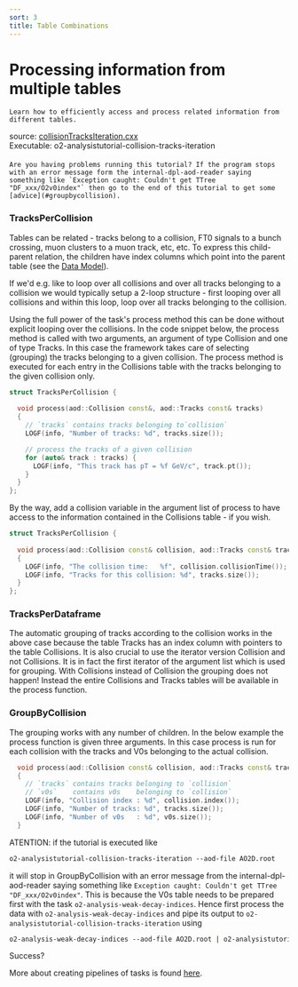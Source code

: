 ```yaml
---
sort: 3
title: Table Combinations
---
```


# Processing information from multiple tables 


```goal
Learn how to efficiently access and process related information from different tables.
```
<div style="margin-bottom:5mm">
  source: <a href="https://github.com/AliceO2Group/AliceO2/tree/dev/Analysis/Tutorials/src/collisionTracksIteration.cxx" target="_blank">collisionTracksIteration.cxx</a><br>
  Executable: o2-analysistutorial-collision-tracks-iteration
</div>

```warning
Are you having problems running this tutorial? If the program stops with an error message form the internal-dpl-aod-reader saying something like `Exception caught: Couldn't get TTree "DF_xxx/O2v0index"` then go to the end of this tutorial to get some [advice](#groupbycollision).
```

<a name="trackspercollision"></a>
### TracksPerCollision

Tables can be related - tracks belong to a collision, FT0 signals to a bunch crossing, muon clusters to a muon track, etc, etc. To express this child-parent relation, the children have index columns which point into the parent table (see the <a href="../datamodel#table-relations">Data Model</a>).

If we'd e.g. like to loop over all collisions and over all tracks belonging to a collision we would typically setup a 2-loop structure - first looping over all collisions and within this loop, loop over all tracks belonging to the collision.

Using the full power of the task's process method this can be done without explicit looping over the collisions. In the code snippet below, the process method is called with two arguments, an argument of type Collision and one of type Tracks. In this case the framework takes care of selecting (grouping) the tracks belonging to a given collision. The process method is executed for each entry in the Collisions table with the tracks belonging to the given collision only.

```cpp
struct TracksPerCollision {
  
  void process(aod::Collision const&, aod::Tracks const& tracks)
  {
    // `tracks` contains tracks belonging to`collision`
    LOGF(info, "Number of tracks: %d", tracks.size());

    // process the tracks of a given collision
    for (auto& track : tracks) {
      LOGF(info, "This track has pT = %f GeV/c", track.pt());
    }
  }
};
```
By the way, add a collision variable in the argument list of process to have access to the information contained in the Collisions table - if you wish.

```cpp
struct TracksPerCollision {
  
  void process(aod::Collision const& collision, aod::Tracks const& tracks)
  {
    LOGF(info, "The collision time:   %f", collision.collisionTime());
    LOGF(info, "Tracks for this collision: %d", tracks.size());
  }
};
```
<a name="tracksperdataframe"></a>
### TracksPerDataframe

The automatic grouping of tracks according to the collision works in the above case because the table Tracks has an index column with pointers to the table Collisions. It is also crucial to use the iterator version Collision and not Collisions. It is in fact the first iterator of the argument list which is used for grouping. With Collisions instead of Collision the grouping does not happen! Instead the entire Collisions and Tracks tables will be available in the process function.

<a name="groupbycollision"></a>
### GroupByCollision

The grouping works with any number of children. In the below example the process function is given three arguments. In this case process is run for each collision with the tracks and V0s belonging to the actual collision.

```cpp
  void process(aod::Collision const& collision, aod::Tracks const& tracks, aod::V0s const& v0s)
  {
    // `tracks` contains tracks belonging to `collision`
    // `v0s`    contains v0s    belonging to `collision`
    LOGF(info, "Collision index : %d", collision.index());
    LOGF(info, "Number of tracks: %d", tracks.size());
    LOGF(info, "Number of v0s   : %d", v0s.size());
  }
```

ATENTION: if the tutorial is executed like
```csh
o2-analysistutorial-collision-tracks-iteration --aod-file AO2D.root
```
it will stop in GroupByCollision with an error message from the internal-dpl-aod-reader saying something like `Exception caught: Couldn't get TTree "DF_xxx/O2v0index"`. This is because the V0s table needs to be prepared first with the task `o2-analysis-weak-decay-indices`. Hence first process the data with `o2-analysis-weak-decay-indices` and pipe its output to `o2-analysistutorial-collision-tracks-iteration` using

```csh
o2-analysis-weak-decay-indices --aod-file AO2D.root | o2-analysistutorial-weak-decay-iteration
```
Success?

More about creating pipelines of tasks is found [here]().
